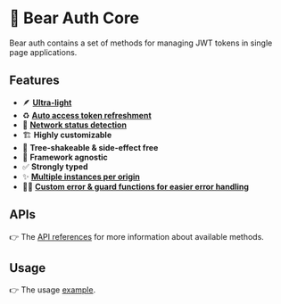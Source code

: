 # 🐻 Bear Auth Core

Bear auth contains a set of methods for managing JWT tokens in single page applications.

## Features
- 🪶 [__Ultra-light__](https://bundlephobia.com/package/@bear-auth/core)
- ♻️ [__Auto access token refreshment__](https://github.com/AckeeCZ/bear-auth/blob/main/packages/core/docs/API.md#authenticate)
- 🛜 [__Network status detection__](https://github.com/AckeeCZ/bear-auth/blob/main/packages/core/docs/API.md#setcontinuewhenonline)
- 🏗️ __Highly customizable__
- 💨 __Tree-shakeable & side-effect free__
- 🙈 __Framework agnostic__
- ✅ __Strongly typed__
- ✨ [__Multiple instances per origin__](https://github.com/AckeeCZ/bear-auth/blob/main/packages/core/docs/API.md#create)
- 👨‍🚒 [__Custom error & guard functions for easier error handling__](https://github.com/AckeeCZ/bear-auth/blob/main/packages/core/docs/API.md#isbearautherror)

## APIs

👉 The [API references](https://github.com/AckeeCZ/bear-auth/blob/main/packages/core/docs/API.md) for more information about available methods.

## Usage

<!-- Relative paths won't work when displaying the README on NPM site for example. -->
👉 The usage [example](https://github.com/AckeeCZ/bear-auth/tree/main/examples/core).